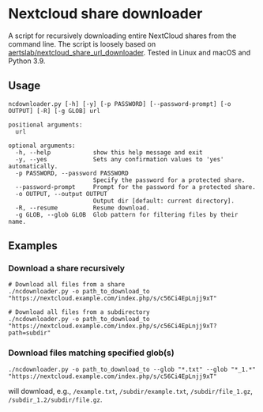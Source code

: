 # Nextcloud share downloader

A script for recursively downloading entire NextCloud shares from the command line. The script is loosely based on [aertslab/nextcloud_share_url_downloader](https://github.com/aertslab/nextcloud_share_url_downloader). Tested in Linux and macOS and Python 3.9.

## Usage
```
ncdownloader.py [-h] [-y] [-p PASSWORD] [--password-prompt] [-o OUTPUT] [-R] [-g GLOB] url

positional arguments:
  url

optional arguments:
  -h, --help            show this help message and exit
  -y, --yes             Sets any confirmation values to 'yes' automatically.
  -p PASSWORD, --password PASSWORD
                        Specify the password for a protected share.
  --password-prompt     Prompt for the password for a protected share.
  -o OUTPUT, --output OUTPUT
                        Output dir [default: current directory].
  -R, --resume          Resume download.
  -g GLOB, --glob GLOB  Glob pattern for filtering files by their name.
```

## Examples
### Download a share recursively
```
# Download all files from a share
./ncdownloader.py -o path_to_download_to "https://nextcloud.example.com/index.php/s/c56Ci4EpLnjj9xT"

# Download all files from a subdirectory
./ncdownloader.py -o path_to_download_to "https://nextcloud.example.com/index.php/s/c56Ci4EpLnjj9xT?path=subdir"
```
### Download files matching specified glob(s)
```
./ncdownloader.py -o path_to_download_to --glob "*.txt" --glob "*_1.*" "https://nextcloud.example.com/index.php/s/c56Ci4EpLnjj9xT"
```
will download, e.g., `/example.txt`, `/subdir/example.txt`, `/subdir/file_1.gz`, `/subdir_1.2/subdir/file.gz`.
